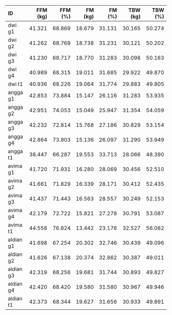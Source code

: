 | ID	| FFM (kg)	| FFM (%)	| FM (kg)	| FM (%)	| TBW (kg)	| TBW (%)	|
| :-	| -:	| -:	| -:	| -:	| -:	| -:	|
| dwi g1	| 41.321	| 68.869	| 18.679	| 31.131	| 30.165	| 50.274	|
| dwi g2	| 41.262	| 68.769	| 18.738	| 31.231	| 30.121	| 50.202	|
| dwi g3	| 41.230	| 68.717	| 18.770	| 31.283	| 30.098	| 50.163	|
| dwi g4	| 40.989	| 68.315	| 19.011	| 31.685	| 29.922	| 49.870	|
| dwi t1	| 40.936	| 68.226	| 19.064	| 31.774	| 29.883	| 49.805	|
| angga g1	| 42.853	| 73.884	| 15.147	| 26.116	| 31.283	| 53.935	|
| angga g2	| 42.951	| 74.053	| 15.049	| 25.947	| 31.354	| 54.059	|
| angga g3	| 42.232	| 72.814	| 15.768	| 27.186	| 30.829	| 53.154	|
| angga g4	| 42.864	| 73.903	| 15.136	| 26.097	| 31.290	| 53.949	|
| angga t1	| 38.447	| 66.287	| 19.553	| 33.713	| 28.066	| 48.390	|
| avima g1	| 41.720	| 71.931	| 16.280	| 28.069	| 30.456	| 52.510	|
| avima g2	| 41.661	| 71.829	| 16.339	| 28.171	| 30.412	| 52.435	|
| avima g3	| 41.437	| 71.443	| 16.563	| 28.557	| 30.249	| 52.153	|
| avima g4	| 42.179	| 72.722	| 15.821	| 27.278	| 30.791	| 53.087	|
| avima t1	| 44.558	| 76.824	| 13.442	| 23.176	| 32.527	| 56.082	|
| aldian g1	| 41.698	| 67.254	| 20.302	| 32.746	| 30.439	| 49.096	|
| aldian g2	| 41.626	| 67.138	| 20.374	| 32.862	| 30.387	| 49.011	|
| aldian g3	| 42.319	| 68.256	| 19.681	| 31.744	| 30.893	| 49.827	|
| aldian g4	| 42.420	| 68.420	| 19.580	| 31.580	| 30.967	| 49.946	|
| aldian t1	| 42.373	| 68.344	| 19.627	| 31.656	| 30.933	| 49.891	|
